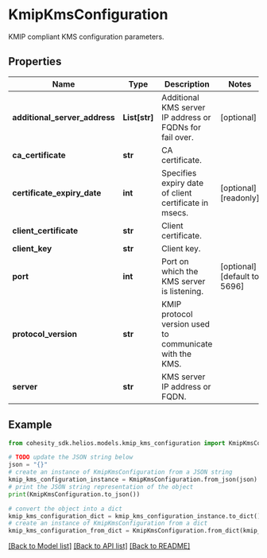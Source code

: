 # KmipKmsConfiguration

KMIP compliant KMS configuration parameters.

## Properties

Name | Type | Description | Notes
------------ | ------------- | ------------- | -------------
**additional_server_address** | **List[str]** | Additional KMS server IP address or FQDNs for fail over. | [optional] 
**ca_certificate** | **str** | CA certificate. | 
**certificate_expiry_date** | **int** | Specifies expiry date of client certificate in msecs. | [optional] [readonly] 
**client_certificate** | **str** | Client certificate. | 
**client_key** | **str** | Client key. | 
**port** | **int** | Port on which the KMS server is listening. | [optional] [default to 5696]
**protocol_version** | **str** | KMIP protocol version used to communicate with the KMS. | 
**server** | **str** | KMS server IP address or FQDN. | 

## Example

```python
from cohesity_sdk.helios.models.kmip_kms_configuration import KmipKmsConfiguration

# TODO update the JSON string below
json = "{}"
# create an instance of KmipKmsConfiguration from a JSON string
kmip_kms_configuration_instance = KmipKmsConfiguration.from_json(json)
# print the JSON string representation of the object
print(KmipKmsConfiguration.to_json())

# convert the object into a dict
kmip_kms_configuration_dict = kmip_kms_configuration_instance.to_dict()
# create an instance of KmipKmsConfiguration from a dict
kmip_kms_configuration_from_dict = KmipKmsConfiguration.from_dict(kmip_kms_configuration_dict)
```
[[Back to Model list]](../README.md#documentation-for-models) [[Back to API list]](../README.md#documentation-for-api-endpoints) [[Back to README]](../README.md)



